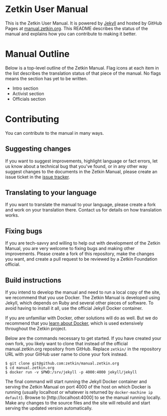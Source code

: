 # Zetkin User Manual
This is the Zetkin User Manual. It is powered by [Jekyll](//jekyllrb.com) and
hosted by GitHub Pages at [manual.zetkin.org](//manual.zetkin.org). This README
describes the status of the manual and explains how you can contribute to making
it better.

# Manual Outline
Below is a top-level outline of the Zetkin Manual. Flag icons at each item in
the list describes the translation status of that piece of the manual. No flags
means the section has yet to be written.

* Intro section
* Activist section
* Officials section

# Contributing
You can contribute to the manual in many ways.

## Suggesting changes
If you want to suggest improvements, highlight language or fact errors, let us
know about a technical bug that you've found, or in any other way suggest
changes to the documents in the Zetkin Manual, please create an issue ticket in
the [issue tracker](//github.com/zetkin/manual.zetkin.org/issues).

## Translating to your language
If you want to translate the manual to your language, please create a fork and
work on your translation there. Contact us for details on how translation works.

## Fixing bugs
If you are tech-savvy and willing to help out with development of the Zetkin
Manual, you are very welcome to fixing bugs and making other improvements.
Please create a fork of this repository, make the changes you want, and create
a pull request to be reviewed by a Zetkin Foundation official.

## Build instructions
If you intend to develop the manual and need to run a local copy of the site,
we recommend that you use Docker. The Zetkin Manual is developed using Jekyll,
which depends on Ruby and several other pieces of software. To avoid having to
install it all, use the official Jekyll Docker container.

If you are unfamiliar with Docker, other solutions will do as well. But we do
recommend that you [learn about Docker](https://docs.docker.com), which is used
extensively throughout the Zetkin project.

Below are the commands necessary to get started. If you have created your own
fork, you likely want to clone that instead of the official manual.zetkin.org
repository from GitHub. Replace `zetkin/` in the repository URL with your GitHub
user name to clone your fork instead.

```
$ git clone git@github.com:zetkin/manual.zetkin.org
$ cd manual.zetkin.org
$ docker run -v $PWD:/srv/jekyll -p 4000:4000 jekyll/jekyll
```

The final command will start running the Jekyll Docker container and serving
the Zetkin Manual on port 4000 of the host on which Docker is running (usually
localhost or whatever is returned by `docker-machine ip default`). Browse to
[http://localhost:4000] to se the manual running locally. Make any changes to
the source files and the site will rebuild and start serving the updated version
automatically.
